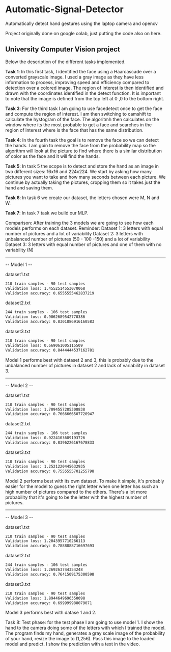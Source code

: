 # Automatic-Signal-Detector
Automatically detect hand gestures using the laptop camera and opencv

Project originally done on google colab, just putting the code also on here. 

## University Computer Vision project 

Below the description of the different tasks implemented.

**Task 1**: In this first task, I identified the face using a Haarcascade over a converted grayscale image. I used a gray image as they have less information to process, improving speed and efficiency compared to detection over a colored image.
The region of interest is then identified and drawn with the coordinates identified in the detect function. It is important to note that the image is defined from the top left at 0 ,0 to the bottom right.

**Task 3**: For the third task I am going to use facedetect once to get the face and compute the region of interest. I am then switching to camshift to calculate the hystogram of the face. The algoritmh then calculates on the window where its the most probable to get a face and searches in the region of interest where is the face that has the same distribution.

**Task 4**: In the fourth task the goal is to remove the face so we can detect the hands. I am goin to remove the face from the probability map so the algorithm will look at the picture to find where there is a similar distribution of color as the face and it will find the hands.

**Task 5**: In task 5 the scope is to detect and store the hand as an image in two different sizes: 16x16 and 224x224.
We start by asking how many pictures you want to take and how many seconds between each picture.
We continue by actually taking the pictures, cropping them so it takes just the hand and saving them.

**Task 6**: In task 6 we create our dataset, the letters chosen were M, N and W.

**Task 7**: In task 7 task we build our MLP.

Comparison: After training the 3 models we are going to see how each models performs on each dataset.
Reminder:
Dataset 1: 3 letters with equal number of pictures and a lot of variability
Dataset 2: 3 letters with unbalanced number of pictures (50 - 100 -150) and a lot of variability
Dataset 3: 3 letters with equal number of pictures and one of them with no variability (N)

---
-- Model 1 --

dataset1.txt
```sh
210 train samples - 90 test samples
Validation loss: 1.4552514553070068
Validation accuracy: 0.6555555462837219
```

dataset2.txt
```sh
244 train samples - 106 test samples
Validation loss: 0.9062689542770386
Validation accuracy: 0.8301886916160583
```

dataset3.txt
```sh
210 train samples - 90 test samples
Validation loss: 0.669061005115509
Validation accuracy: 0.8444444537162781
```

Model 1 performs best with dataset 2 and 3, this is probably due to the unbalanced number of pictures in dataset 2 and lack of variability in dataset 3.

---
-- Model 2 --

dataset1.txt
```sh
210 train samples - 90 test samples
Validation loss: 1.7094557285308838
Validation accuracy: 0.7666666507720947
```

dataset2.txt
```sh
244 train samples - 106 test samples
Validation loss: 0.9224103689193726
Validation accuracy: 0.8396226167678833
```

dataset3.txt
```sh
210 train samples - 90 test samples
Validation loss: 1.2521220445632935
Validation accuracy: 0.7555555701255798
```

Model 2 performs best with its own dataset. To make it simple, it's probably easier for the model to guess the right letter when one letter has such an high number of pictures compared to the others. There's a lot more probability that it's going to be the letter with the highest number of pictures.

---
-- Model 3 --

dataset1.txt
```sh
210 train samples - 90 test samples
Validation loss: 1.2043957710266113
Validation accuracy: 0.7888888716697693
```

dataset2.txt
```sh
244 train samples - 106 test samples
Validation loss: 1.269263744354248
Validation accuracy: 0.7641509175300598
```

dataset3.txt
```sh
210 train samples - 90 test samples
Validation loss: 1.8944649696350098
Validation accuracy: 0.699999988079071
```

Model 3 performs best with datase 1 and 2.

Task 8: Test phase: for the test phase I am going to use model 1. I show the hand to the camera doing some of the letters with which I trained the model.
The program finds my hand, generates a gray scale image of the probability of your hand, resize the image to (1,256).
Pass this image to the loaded model and predict.
I show the prediction with a text in the video.
